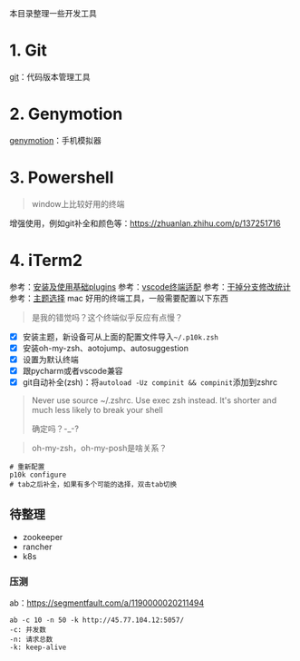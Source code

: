 本目录整理一些开发工具

# 1. Git
[git](./git.md)：代码版本管理工具

# 2. Genymotion
[genymotion](./genymotion.md)：手机模拟器

# 3. Powershell
> window上比较好用的终端

增强使用，例如git补全和颜色等：https://zhuanlan.zhihu.com/p/137251716

# 4. iTerm2
参考：[安装及使用基础plugins](https://makeoptim.com/tool/terminal#iterm2)
参考：[vscode终端适配](https://saiankit30.medium.com/how-to-change-the-integrated-terminal-in-vs-code-from-default-to-pro-iterm-ish-5c958e13aada)
参考：[干掉分支修改统计](https://stackoverflow.com/questions/59500000/i-have-a-problem-with-it-when-i-use-powerlevel10k-which-is-a-theme-for-zsh)
参考：[主题选择](https://github.com/ohmyzsh/ohmyzsh/wiki/Themes)
mac 好用的终端工具，一般需要配置以下东西

> 是我的错觉吗？这个终端似乎反应有点慢？

- [x] 安装主题，新设备可从上面的配置文件导入```~/.p10k.zsh```
- [x] 安装oh-my-zsh、aotojump、autosuggestion
- [x] 设置为默认终端
- [x] 跟pycharm或者vscode兼容
- [x] git自动补全(zsh)：将```autoload -Uz compinit && compinit```添加到zshrc

> Never use source ~/.zshrc. Use exec zsh instead. It's shorter and much less likely to break your shell
>
> 确定吗？-_-?

>oh-my-zsh，oh-my-posh是啥关系？

```
# 重新配置
p10k configure
# tab之后补全，如果有多个可能的选择，双击tab切换
```

## 待整理

- zookeeper
- rancher
- k8s

### 压测
ab：https://segmentfault.com/a/1190000020211494
```
ab -c 10 -n 50 -k http://45.77.104.12:5057/
-c: 并发数
-n: 请求总数
-k: keep-alive
```

## 
